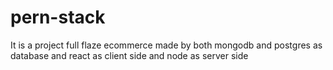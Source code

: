 # pern-stack
It is a project full flaze ecommerce made by both mongodb and  postgres as database and react as client side and node as server side
